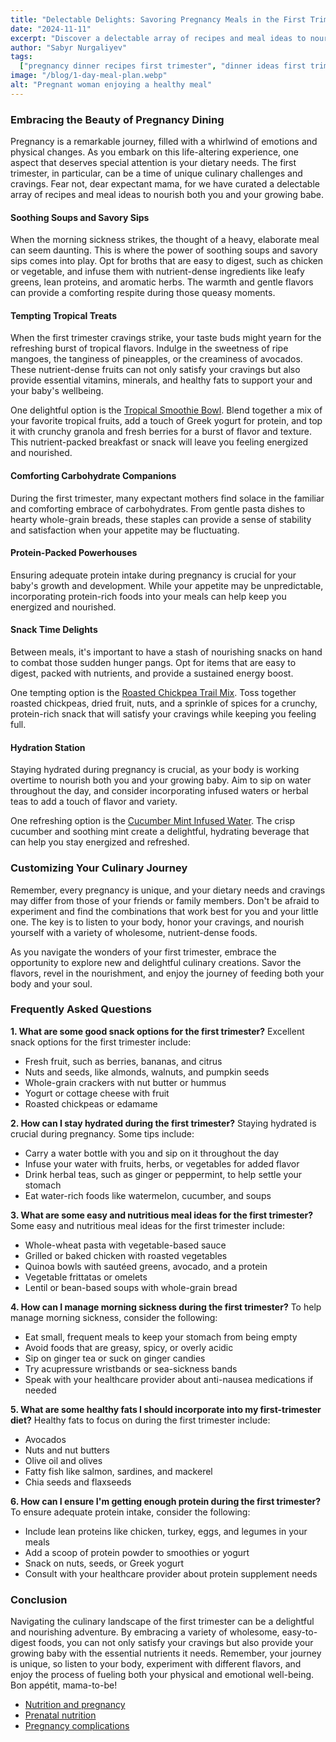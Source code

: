 ```yaml
---
title: "Delectable Delights: Savoring Pregnancy Meals in the First Trimester"
date: "2024-11-11"
excerpt: "Discover a delectable array of recipes and meal ideas to nourish both you and your growing baby during the first trimester of pregnancy."
author: "Sabyr Nurgaliyev"
tags:
  ["pregnancy dinner recipes first trimester", "dinner ideas first trimester", "pregnancy recipes first trimester", "pregnant meal"]
image: "/blog/1-day-meal-plan.webp"
alt: "Pregnant woman enjoying a healthy meal"
---
```


### Embracing the Beauty of Pregnancy Dining

Pregnancy is a remarkable journey, filled with a whirlwind of emotions and physical changes. As you embark on this life-altering experience, one aspect that deserves special attention is your dietary needs. The first trimester, in particular, can be a time of unique culinary challenges and cravings. Fear not, dear expectant mama, for we have curated a delectable array of recipes and meal ideas to nourish both you and your growing babe.

#### Soothing Soups and Savory Sips

When the morning sickness strikes, the thought of a heavy, elaborate meal can seem daunting. This is where the power of soothing soups and savory sips comes into play. Opt for broths that are easy to digest, such as chicken or vegetable, and infuse them with nutrient-dense ingredients like leafy greens, lean proteins, and aromatic herbs. The warmth and gentle flavors can provide a comforting respite during those queasy moments.

#### Tempting Tropical Treats

When the first trimester cravings strike, your taste buds might yearn for the refreshing burst of tropical flavors. Indulge in the sweetness of ripe mangoes, the tanginess of pineapples, or the creaminess of avocados. These nutrient-dense fruits can not only satisfy your cravings but also provide essential vitamins, minerals, and healthy fats to support your and your baby's wellbeing.

One delightful option is the [Tropical Smoothie Bowl](https://en.wikipedia.org/wiki/Smoothie_bowl). Blend together a mix of your favorite tropical fruits, add a touch of Greek yogurt for protein, and top it with crunchy granola and fresh berries for a burst of flavor and texture. This nutrient-packed breakfast or snack will leave you feeling energized and nourished.

#### Comforting Carbohydrate Companions

During the first trimester, many expectant mothers find solace in the familiar and comforting embrace of carbohydrates. From gentle pasta dishes to hearty whole-grain breads, these staples can provide a sense of stability and satisfaction when your appetite may be fluctuating.

#### Protein-Packed Powerhouses

Ensuring adequate protein intake during pregnancy is crucial for your baby's growth and development. While your appetite may be unpredictable, incorporating protein-rich foods into your meals can help keep you energized and nourished.

#### Snack Time Delights

Between meals, it's important to have a stash of nourishing snacks on hand to combat those sudden hunger pangs. Opt for items that are easy to digest, packed with nutrients, and provide a sustained energy boost.

One tempting option is the [Roasted Chickpea Trail Mix](https://en.wikipedia.org/wiki/Chickpea). Toss together roasted chickpeas, dried fruit, nuts, and a sprinkle of spices for a crunchy, protein-rich snack that will satisfy your cravings while keeping you feeling full.

#### Hydration Station

Staying hydrated during pregnancy is crucial, as your body is working overtime to nourish both you and your growing baby. Aim to sip on water throughout the day, and consider incorporating infused waters or herbal teas to add a touch of flavor and variety.

One refreshing option is the [Cucumber Mint Infused Water](https://en.wikipedia.org/wiki/Infused_water). The crisp cucumber and soothing mint create a delightful, hydrating beverage that can help you stay energized and refreshed.

### Customizing Your Culinary Journey

Remember, every pregnancy is unique, and your dietary needs and cravings may differ from those of your friends or family members. Don't be afraid to experiment and find the combinations that work best for you and your little one. The key is to listen to your body, honor your cravings, and nourish yourself with a variety of wholesome, nutrient-dense foods.

As you navigate the wonders of your first trimester, embrace the opportunity to explore new and delightful culinary creations. Savor the flavors, revel in the nourishment, and enjoy the journey of feeding both your body and your soul.

### Frequently Asked Questions

**1. What are some good snack options for the first trimester?**
Excellent snack options for the first trimester include:
- Fresh fruit, such as berries, bananas, and citrus
- Nuts and seeds, like almonds, walnuts, and pumpkin seeds
- Whole-grain crackers with nut butter or hummus
- Yogurt or cottage cheese with fruit
- Roasted chickpeas or edamame

**2. How can I stay hydrated during the first trimester?**
Staying hydrated is crucial during pregnancy. Some tips include:
- Carry a water bottle with you and sip on it throughout the day
- Infuse your water with fruits, herbs, or vegetables for added flavor
- Drink herbal teas, such as ginger or peppermint, to help settle your stomach
- Eat water-rich foods like watermelon, cucumber, and soups

**3. What are some easy and nutritious meal ideas for the first trimester?**
Some easy and nutritious meal ideas for the first trimester include:
- Whole-wheat pasta with vegetable-based sauce
- Grilled or baked chicken with roasted vegetables
- Quinoa bowls with sautéed greens, avocado, and a protein
- Vegetable frittatas or omelets
- Lentil or bean-based soups with whole-grain bread

**4. How can I manage morning sickness during the first trimester?**
To help manage morning sickness, consider the following:
- Eat small, frequent meals to keep your stomach from being empty
- Avoid foods that are greasy, spicy, or overly acidic
- Sip on ginger tea or suck on ginger candies
- Try acupressure wristbands or sea-sickness bands
- Speak with your healthcare provider about anti-nausea medications if needed

**5. What are some healthy fats I should incorporate into my first-trimester diet?**
Healthy fats to focus on during the first trimester include:
- Avocados
- Nuts and nut butters
- Olive oil and olives
- Fatty fish like salmon, sardines, and mackerel
- Chia seeds and flaxseeds

**6. How can I ensure I'm getting enough protein during the first trimester?**
To ensure adequate protein intake, consider the following:
- Include lean proteins like chicken, turkey, eggs, and legumes in your meals
- Add a scoop of protein powder to smoothies or yogurt
- Snack on nuts, seeds, or Greek yogurt
- Consult with your healthcare provider about protein supplement needs

### Conclusion

Navigating the culinary landscape of the first trimester can be a delightful and nourishing adventure. By embracing a variety of wholesome, easy-to-digest foods, you can not only satisfy your cravings but also provide your growing baby with the essential nutrients it needs. Remember, your journey is unique, so listen to your body, experiment with different flavors, and enjoy the process of fueling both your physical and emotional well-being. Bon appétit, mama-to-be!

- [Nutrition and pregnancy](https://en.wikipedia.org/wiki/Nutrition_and_pregnancy)
- [Prenatal nutrition](https://en.wikipedia.org/wiki/Prenatal_nutrition)
- [Pregnancy complications](https://en.wikipedia.org/wiki/Pregnancy_complications)